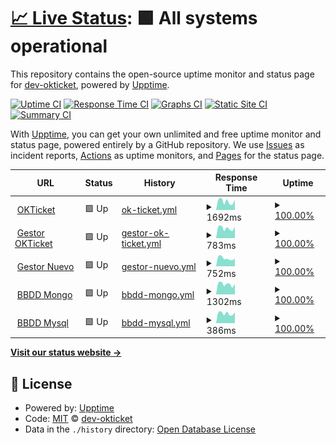 # [📈 Live Status](https://dev-okticket.github.io/statusT): <!--live status--> **🟩 All systems operational**

This repository contains the open-source uptime monitor and status page for [dev-okticket](https://dev-okticket.github.io/statusT), powered by [Upptime](https://github.com/upptime/upptime).

[![Uptime CI](https://github.com/dev-okticket/statusT/workflows/Uptime%20CI/badge.svg)](https://github.com/dev-okticket/statusT/actions?query=workflow%3A%22Uptime+CI%22)
[![Response Time CI](https://github.com/dev-okticket/statusT/workflows/Response%20Time%20CI/badge.svg)](https://github.com/dev-okticket/statusT/actions?query=workflow%3A%22Response+Time+CI%22)
[![Graphs CI](https://github.com/dev-okticket/statusT/workflows/Graphs%20CI/badge.svg)](https://github.com/dev-okticket/statusT/actions?query=workflow%3A%22Graphs+CI%22)
[![Static Site CI](https://github.com/dev-okticket/statusT/workflows/Static%20Site%20CI/badge.svg)](https://github.com/dev-okticket/statusT/actions?query=workflow%3A%22Static+Site+CI%22)
[![Summary CI](https://github.com/dev-okticket/statusT/workflows/Summary%20CI/badge.svg)](https://github.com/dev-okticket/statusT/actions?query=workflow%3A%22Summary+CI%22)

With [Upptime](https://upptime.js.org), you can get your own unlimited and free uptime monitor and status page, powered entirely by a GitHub repository. We use [Issues](https://github.com/dev-okticket/statusT/issues) as incident reports, [Actions](https://github.com/dev-okticket/statusT/actions) as uptime monitors, and [Pages](https://dev-okticket.github.io/statusT) for the status page.

<!--start: status pages-->
<!-- This summary is generated by Upptime (https://github.com/upptime/upptime) -->
<!-- Do not edit this manually, your changes will be overwritten -->
<!-- prettier-ignore -->
| URL | Status | History | Response Time | Uptime |
| --- | ------ | ------- | ------------- | ------ |
| <img alt="" src="https://favicons.githubusercontent.com/www.okticket.es" height="13"> [OKTicket](https://www.okticket.es) | 🟩 Up | [ok-ticket.yml](https://github.com/dev-okticket/statusT/commits/HEAD/history/ok-ticket.yml) | <details><summary><img alt="Response time graph" src="./graphs/ok-ticket/response-time-week.png" height="20"> 1692ms</summary><br><a href="https://dev-okticket.github.io/statusT/history/ok-ticket"><img alt="Response time 1813" src="https://img.shields.io/endpoint?url=https%3A%2F%2Fraw.githubusercontent.com%2Fdev-okticket%2FstatusT%2FHEAD%2Fapi%2Fok-ticket%2Fresponse-time.json"></a><br><a href="https://dev-okticket.github.io/statusT/history/ok-ticket"><img alt="24-hour response time 2025" src="https://img.shields.io/endpoint?url=https%3A%2F%2Fraw.githubusercontent.com%2Fdev-okticket%2FstatusT%2FHEAD%2Fapi%2Fok-ticket%2Fresponse-time-day.json"></a><br><a href="https://dev-okticket.github.io/statusT/history/ok-ticket"><img alt="7-day response time 1692" src="https://img.shields.io/endpoint?url=https%3A%2F%2Fraw.githubusercontent.com%2Fdev-okticket%2FstatusT%2FHEAD%2Fapi%2Fok-ticket%2Fresponse-time-week.json"></a><br><a href="https://dev-okticket.github.io/statusT/history/ok-ticket"><img alt="30-day response time 1841" src="https://img.shields.io/endpoint?url=https%3A%2F%2Fraw.githubusercontent.com%2Fdev-okticket%2FstatusT%2FHEAD%2Fapi%2Fok-ticket%2Fresponse-time-month.json"></a><br><a href="https://dev-okticket.github.io/statusT/history/ok-ticket"><img alt="1-year response time 1813" src="https://img.shields.io/endpoint?url=https%3A%2F%2Fraw.githubusercontent.com%2Fdev-okticket%2FstatusT%2FHEAD%2Fapi%2Fok-ticket%2Fresponse-time-year.json"></a></details> | <details><summary><a href="https://dev-okticket.github.io/statusT/history/ok-ticket">100.00%</a></summary><a href="https://dev-okticket.github.io/statusT/history/ok-ticket"><img alt="All-time uptime 99.95%" src="https://img.shields.io/endpoint?url=https%3A%2F%2Fraw.githubusercontent.com%2Fdev-okticket%2FstatusT%2FHEAD%2Fapi%2Fok-ticket%2Fuptime.json"></a><br><a href="https://dev-okticket.github.io/statusT/history/ok-ticket"><img alt="24-hour uptime 100.00%" src="https://img.shields.io/endpoint?url=https%3A%2F%2Fraw.githubusercontent.com%2Fdev-okticket%2FstatusT%2FHEAD%2Fapi%2Fok-ticket%2Fuptime-day.json"></a><br><a href="https://dev-okticket.github.io/statusT/history/ok-ticket"><img alt="7-day uptime 100.00%" src="https://img.shields.io/endpoint?url=https%3A%2F%2Fraw.githubusercontent.com%2Fdev-okticket%2FstatusT%2FHEAD%2Fapi%2Fok-ticket%2Fuptime-week.json"></a><br><a href="https://dev-okticket.github.io/statusT/history/ok-ticket"><img alt="30-day uptime 100.00%" src="https://img.shields.io/endpoint?url=https%3A%2F%2Fraw.githubusercontent.com%2Fdev-okticket%2FstatusT%2FHEAD%2Fapi%2Fok-ticket%2Fuptime-month.json"></a><br><a href="https://dev-okticket.github.io/statusT/history/ok-ticket"><img alt="1-year uptime 99.95%" src="https://img.shields.io/endpoint?url=https%3A%2F%2Fraw.githubusercontent.com%2Fdev-okticket%2FstatusT%2FHEAD%2Fapi%2Fok-ticket%2Fuptime-year.json"></a></details>
| <img alt="" src="https://favicons.githubusercontent.com/admin.okticket.es" height="13"> [Gestor OKTicket](https://admin.okticket.es/) | 🟩 Up | [gestor-ok-ticket.yml](https://github.com/dev-okticket/statusT/commits/HEAD/history/gestor-ok-ticket.yml) | <details><summary><img alt="Response time graph" src="./graphs/gestor-ok-ticket/response-time-week.png" height="20"> 783ms</summary><br><a href="https://dev-okticket.github.io/statusT/history/gestor-ok-ticket"><img alt="Response time 1254" src="https://img.shields.io/endpoint?url=https%3A%2F%2Fraw.githubusercontent.com%2Fdev-okticket%2FstatusT%2FHEAD%2Fapi%2Fgestor-ok-ticket%2Fresponse-time.json"></a><br><a href="https://dev-okticket.github.io/statusT/history/gestor-ok-ticket"><img alt="24-hour response time 886" src="https://img.shields.io/endpoint?url=https%3A%2F%2Fraw.githubusercontent.com%2Fdev-okticket%2FstatusT%2FHEAD%2Fapi%2Fgestor-ok-ticket%2Fresponse-time-day.json"></a><br><a href="https://dev-okticket.github.io/statusT/history/gestor-ok-ticket"><img alt="7-day response time 783" src="https://img.shields.io/endpoint?url=https%3A%2F%2Fraw.githubusercontent.com%2Fdev-okticket%2FstatusT%2FHEAD%2Fapi%2Fgestor-ok-ticket%2Fresponse-time-week.json"></a><br><a href="https://dev-okticket.github.io/statusT/history/gestor-ok-ticket"><img alt="30-day response time 1186" src="https://img.shields.io/endpoint?url=https%3A%2F%2Fraw.githubusercontent.com%2Fdev-okticket%2FstatusT%2FHEAD%2Fapi%2Fgestor-ok-ticket%2Fresponse-time-month.json"></a><br><a href="https://dev-okticket.github.io/statusT/history/gestor-ok-ticket"><img alt="1-year response time 1254" src="https://img.shields.io/endpoint?url=https%3A%2F%2Fraw.githubusercontent.com%2Fdev-okticket%2FstatusT%2FHEAD%2Fapi%2Fgestor-ok-ticket%2Fresponse-time-year.json"></a></details> | <details><summary><a href="https://dev-okticket.github.io/statusT/history/gestor-ok-ticket">100.00%</a></summary><a href="https://dev-okticket.github.io/statusT/history/gestor-ok-ticket"><img alt="All-time uptime 99.99%" src="https://img.shields.io/endpoint?url=https%3A%2F%2Fraw.githubusercontent.com%2Fdev-okticket%2FstatusT%2FHEAD%2Fapi%2Fgestor-ok-ticket%2Fuptime.json"></a><br><a href="https://dev-okticket.github.io/statusT/history/gestor-ok-ticket"><img alt="24-hour uptime 100.00%" src="https://img.shields.io/endpoint?url=https%3A%2F%2Fraw.githubusercontent.com%2Fdev-okticket%2FstatusT%2FHEAD%2Fapi%2Fgestor-ok-ticket%2Fuptime-day.json"></a><br><a href="https://dev-okticket.github.io/statusT/history/gestor-ok-ticket"><img alt="7-day uptime 100.00%" src="https://img.shields.io/endpoint?url=https%3A%2F%2Fraw.githubusercontent.com%2Fdev-okticket%2FstatusT%2FHEAD%2Fapi%2Fgestor-ok-ticket%2Fuptime-week.json"></a><br><a href="https://dev-okticket.github.io/statusT/history/gestor-ok-ticket"><img alt="30-day uptime 100.00%" src="https://img.shields.io/endpoint?url=https%3A%2F%2Fraw.githubusercontent.com%2Fdev-okticket%2FstatusT%2FHEAD%2Fapi%2Fgestor-ok-ticket%2Fuptime-month.json"></a><br><a href="https://dev-okticket.github.io/statusT/history/gestor-ok-ticket"><img alt="1-year uptime 99.99%" src="https://img.shields.io/endpoint?url=https%3A%2F%2Fraw.githubusercontent.com%2Fdev-okticket%2FstatusT%2FHEAD%2Fapi%2Fgestor-ok-ticket%2Fuptime-year.json"></a></details>
| <img alt="" src="https://favicons.githubusercontent.com/adminokt.okticket.es" height="13"> [Gestor Nuevo](https://adminokt.okticket.es/) | 🟩 Up | [gestor-nuevo.yml](https://github.com/dev-okticket/statusT/commits/HEAD/history/gestor-nuevo.yml) | <details><summary><img alt="Response time graph" src="./graphs/gestor-nuevo/response-time-week.png" height="20"> 752ms</summary><br><a href="https://dev-okticket.github.io/statusT/history/gestor-nuevo"><img alt="Response time 980" src="https://img.shields.io/endpoint?url=https%3A%2F%2Fraw.githubusercontent.com%2Fdev-okticket%2FstatusT%2FHEAD%2Fapi%2Fgestor-nuevo%2Fresponse-time.json"></a><br><a href="https://dev-okticket.github.io/statusT/history/gestor-nuevo"><img alt="24-hour response time 735" src="https://img.shields.io/endpoint?url=https%3A%2F%2Fraw.githubusercontent.com%2Fdev-okticket%2FstatusT%2FHEAD%2Fapi%2Fgestor-nuevo%2Fresponse-time-day.json"></a><br><a href="https://dev-okticket.github.io/statusT/history/gestor-nuevo"><img alt="7-day response time 752" src="https://img.shields.io/endpoint?url=https%3A%2F%2Fraw.githubusercontent.com%2Fdev-okticket%2FstatusT%2FHEAD%2Fapi%2Fgestor-nuevo%2Fresponse-time-week.json"></a><br><a href="https://dev-okticket.github.io/statusT/history/gestor-nuevo"><img alt="30-day response time 808" src="https://img.shields.io/endpoint?url=https%3A%2F%2Fraw.githubusercontent.com%2Fdev-okticket%2FstatusT%2FHEAD%2Fapi%2Fgestor-nuevo%2Fresponse-time-month.json"></a><br><a href="https://dev-okticket.github.io/statusT/history/gestor-nuevo"><img alt="1-year response time 980" src="https://img.shields.io/endpoint?url=https%3A%2F%2Fraw.githubusercontent.com%2Fdev-okticket%2FstatusT%2FHEAD%2Fapi%2Fgestor-nuevo%2Fresponse-time-year.json"></a></details> | <details><summary><a href="https://dev-okticket.github.io/statusT/history/gestor-nuevo">100.00%</a></summary><a href="https://dev-okticket.github.io/statusT/history/gestor-nuevo"><img alt="All-time uptime 100.00%" src="https://img.shields.io/endpoint?url=https%3A%2F%2Fraw.githubusercontent.com%2Fdev-okticket%2FstatusT%2FHEAD%2Fapi%2Fgestor-nuevo%2Fuptime.json"></a><br><a href="https://dev-okticket.github.io/statusT/history/gestor-nuevo"><img alt="24-hour uptime 100.00%" src="https://img.shields.io/endpoint?url=https%3A%2F%2Fraw.githubusercontent.com%2Fdev-okticket%2FstatusT%2FHEAD%2Fapi%2Fgestor-nuevo%2Fuptime-day.json"></a><br><a href="https://dev-okticket.github.io/statusT/history/gestor-nuevo"><img alt="7-day uptime 100.00%" src="https://img.shields.io/endpoint?url=https%3A%2F%2Fraw.githubusercontent.com%2Fdev-okticket%2FstatusT%2FHEAD%2Fapi%2Fgestor-nuevo%2Fuptime-week.json"></a><br><a href="https://dev-okticket.github.io/statusT/history/gestor-nuevo"><img alt="30-day uptime 100.00%" src="https://img.shields.io/endpoint?url=https%3A%2F%2Fraw.githubusercontent.com%2Fdev-okticket%2FstatusT%2FHEAD%2Fapi%2Fgestor-nuevo%2Fuptime-month.json"></a><br><a href="https://dev-okticket.github.io/statusT/history/gestor-nuevo"><img alt="1-year uptime 100.00%" src="https://img.shields.io/endpoint?url=https%3A%2F%2Fraw.githubusercontent.com%2Fdev-okticket%2FstatusT%2FHEAD%2Fapi%2Fgestor-nuevo%2Fuptime-year.json"></a></details>
| <img alt="" src="https://favicons.githubusercontent.com/api.okticket.es" height="13"> [BBDD Mongo](https://api.okticket.es/v2/public/api/monitor/mongodb) | 🟩 Up | [bbdd-mongo.yml](https://github.com/dev-okticket/statusT/commits/HEAD/history/bbdd-mongo.yml) | <details><summary><img alt="Response time graph" src="./graphs/bbdd-mongo/response-time-week.png" height="20"> 1302ms</summary><br><a href="https://dev-okticket.github.io/statusT/history/bbdd-mongo"><img alt="Response time 1311" src="https://img.shields.io/endpoint?url=https%3A%2F%2Fraw.githubusercontent.com%2Fdev-okticket%2FstatusT%2FHEAD%2Fapi%2Fbbdd-mongo%2Fresponse-time.json"></a><br><a href="https://dev-okticket.github.io/statusT/history/bbdd-mongo"><img alt="24-hour response time 1323" src="https://img.shields.io/endpoint?url=https%3A%2F%2Fraw.githubusercontent.com%2Fdev-okticket%2FstatusT%2FHEAD%2Fapi%2Fbbdd-mongo%2Fresponse-time-day.json"></a><br><a href="https://dev-okticket.github.io/statusT/history/bbdd-mongo"><img alt="7-day response time 1302" src="https://img.shields.io/endpoint?url=https%3A%2F%2Fraw.githubusercontent.com%2Fdev-okticket%2FstatusT%2FHEAD%2Fapi%2Fbbdd-mongo%2Fresponse-time-week.json"></a><br><a href="https://dev-okticket.github.io/statusT/history/bbdd-mongo"><img alt="30-day response time 1330" src="https://img.shields.io/endpoint?url=https%3A%2F%2Fraw.githubusercontent.com%2Fdev-okticket%2FstatusT%2FHEAD%2Fapi%2Fbbdd-mongo%2Fresponse-time-month.json"></a><br><a href="https://dev-okticket.github.io/statusT/history/bbdd-mongo"><img alt="1-year response time 1311" src="https://img.shields.io/endpoint?url=https%3A%2F%2Fraw.githubusercontent.com%2Fdev-okticket%2FstatusT%2FHEAD%2Fapi%2Fbbdd-mongo%2Fresponse-time-year.json"></a></details> | <details><summary><a href="https://dev-okticket.github.io/statusT/history/bbdd-mongo">100.00%</a></summary><a href="https://dev-okticket.github.io/statusT/history/bbdd-mongo"><img alt="All-time uptime 99.89%" src="https://img.shields.io/endpoint?url=https%3A%2F%2Fraw.githubusercontent.com%2Fdev-okticket%2FstatusT%2FHEAD%2Fapi%2Fbbdd-mongo%2Fuptime.json"></a><br><a href="https://dev-okticket.github.io/statusT/history/bbdd-mongo"><img alt="24-hour uptime 100.00%" src="https://img.shields.io/endpoint?url=https%3A%2F%2Fraw.githubusercontent.com%2Fdev-okticket%2FstatusT%2FHEAD%2Fapi%2Fbbdd-mongo%2Fuptime-day.json"></a><br><a href="https://dev-okticket.github.io/statusT/history/bbdd-mongo"><img alt="7-day uptime 100.00%" src="https://img.shields.io/endpoint?url=https%3A%2F%2Fraw.githubusercontent.com%2Fdev-okticket%2FstatusT%2FHEAD%2Fapi%2Fbbdd-mongo%2Fuptime-week.json"></a><br><a href="https://dev-okticket.github.io/statusT/history/bbdd-mongo"><img alt="30-day uptime 99.96%" src="https://img.shields.io/endpoint?url=https%3A%2F%2Fraw.githubusercontent.com%2Fdev-okticket%2FstatusT%2FHEAD%2Fapi%2Fbbdd-mongo%2Fuptime-month.json"></a><br><a href="https://dev-okticket.github.io/statusT/history/bbdd-mongo"><img alt="1-year uptime 99.89%" src="https://img.shields.io/endpoint?url=https%3A%2F%2Fraw.githubusercontent.com%2Fdev-okticket%2FstatusT%2FHEAD%2Fapi%2Fbbdd-mongo%2Fuptime-year.json"></a></details>
| <img alt="" src="https://favicons.githubusercontent.com/api.okticket.es" height="13"> [BBDD Mysql](https://api.okticket.es/v2/public/api/monitor/mysql) | 🟩 Up | [bbdd-mysql.yml](https://github.com/dev-okticket/statusT/commits/HEAD/history/bbdd-mysql.yml) | <details><summary><img alt="Response time graph" src="./graphs/bbdd-mysql/response-time-week.png" height="20"> 386ms</summary><br><a href="https://dev-okticket.github.io/statusT/history/bbdd-mysql"><img alt="Response time 408" src="https://img.shields.io/endpoint?url=https%3A%2F%2Fraw.githubusercontent.com%2Fdev-okticket%2FstatusT%2FHEAD%2Fapi%2Fbbdd-mysql%2Fresponse-time.json"></a><br><a href="https://dev-okticket.github.io/statusT/history/bbdd-mysql"><img alt="24-hour response time 430" src="https://img.shields.io/endpoint?url=https%3A%2F%2Fraw.githubusercontent.com%2Fdev-okticket%2FstatusT%2FHEAD%2Fapi%2Fbbdd-mysql%2Fresponse-time-day.json"></a><br><a href="https://dev-okticket.github.io/statusT/history/bbdd-mysql"><img alt="7-day response time 386" src="https://img.shields.io/endpoint?url=https%3A%2F%2Fraw.githubusercontent.com%2Fdev-okticket%2FstatusT%2FHEAD%2Fapi%2Fbbdd-mysql%2Fresponse-time-week.json"></a><br><a href="https://dev-okticket.github.io/statusT/history/bbdd-mysql"><img alt="30-day response time 427" src="https://img.shields.io/endpoint?url=https%3A%2F%2Fraw.githubusercontent.com%2Fdev-okticket%2FstatusT%2FHEAD%2Fapi%2Fbbdd-mysql%2Fresponse-time-month.json"></a><br><a href="https://dev-okticket.github.io/statusT/history/bbdd-mysql"><img alt="1-year response time 408" src="https://img.shields.io/endpoint?url=https%3A%2F%2Fraw.githubusercontent.com%2Fdev-okticket%2FstatusT%2FHEAD%2Fapi%2Fbbdd-mysql%2Fresponse-time-year.json"></a></details> | <details><summary><a href="https://dev-okticket.github.io/statusT/history/bbdd-mysql">100.00%</a></summary><a href="https://dev-okticket.github.io/statusT/history/bbdd-mysql"><img alt="All-time uptime 99.98%" src="https://img.shields.io/endpoint?url=https%3A%2F%2Fraw.githubusercontent.com%2Fdev-okticket%2FstatusT%2FHEAD%2Fapi%2Fbbdd-mysql%2Fuptime.json"></a><br><a href="https://dev-okticket.github.io/statusT/history/bbdd-mysql"><img alt="24-hour uptime 100.00%" src="https://img.shields.io/endpoint?url=https%3A%2F%2Fraw.githubusercontent.com%2Fdev-okticket%2FstatusT%2FHEAD%2Fapi%2Fbbdd-mysql%2Fuptime-day.json"></a><br><a href="https://dev-okticket.github.io/statusT/history/bbdd-mysql"><img alt="7-day uptime 100.00%" src="https://img.shields.io/endpoint?url=https%3A%2F%2Fraw.githubusercontent.com%2Fdev-okticket%2FstatusT%2FHEAD%2Fapi%2Fbbdd-mysql%2Fuptime-week.json"></a><br><a href="https://dev-okticket.github.io/statusT/history/bbdd-mysql"><img alt="30-day uptime 99.96%" src="https://img.shields.io/endpoint?url=https%3A%2F%2Fraw.githubusercontent.com%2Fdev-okticket%2FstatusT%2FHEAD%2Fapi%2Fbbdd-mysql%2Fuptime-month.json"></a><br><a href="https://dev-okticket.github.io/statusT/history/bbdd-mysql"><img alt="1-year uptime 99.98%" src="https://img.shields.io/endpoint?url=https%3A%2F%2Fraw.githubusercontent.com%2Fdev-okticket%2FstatusT%2FHEAD%2Fapi%2Fbbdd-mysql%2Fuptime-year.json"></a></details>

<!--end: status pages-->

[**Visit our status website →**](https://dev-okticket.github.io/statusT)

## 📄 License

- Powered by: [Upptime](https://github.com/upptime/upptime)
- Code: [MIT](./LICENSE) © [dev-okticket](https://dev-okticket.github.io/statusT)
- Data in the `./history` directory: [Open Database License](https://opendatacommons.org/licenses/odbl/1-0/)
